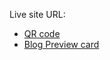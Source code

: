 Live site URL:
- [QR code](https://ad0v0.github.io/front-end-mentor-challenges/qr-code/)
- [Blog Preview card](https://ad0v0.github.io/front-end-mentor-challenges/blog-preview-card/)

